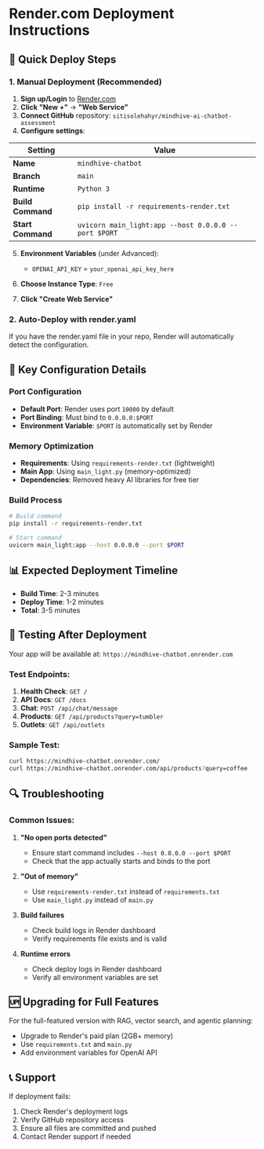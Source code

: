 # Render.com Deployment Instructions

## 🚀 Quick Deploy Steps

### 1. Manual Deployment (Recommended)

1. **Sign up/Login** to [Render.com](https://render.com)
2. **Click "New +"** → **"Web Service"**
3. **Connect GitHub** repository: `sitisolehahyr/mindhive-ai-chatbot-assessment`
4. **Configure settings**:

| Setting | Value |
|---------|-------|
| **Name** | `mindhive-chatbot` |
| **Branch** | `main` |
| **Runtime** | `Python 3` |
| **Build Command** | `pip install -r requirements-render.txt` |
| **Start Command** | `uvicorn main_light:app --host 0.0.0.0 --port $PORT` |

5. **Environment Variables** (under Advanced):
   - `OPENAI_API_KEY` = `your_openai_api_key_here`

6. **Choose Instance Type**: `Free`
7. **Click "Create Web Service"**

### 2. Auto-Deploy with render.yaml

If you have the render.yaml file in your repo, Render will automatically detect the configuration.

## 🔧 Key Configuration Details

### Port Configuration
- **Default Port**: Render uses port `10000` by default
- **Port Binding**: Must bind to `0.0.0.0:$PORT`
- **Environment Variable**: `$PORT` is automatically set by Render

### Memory Optimization
- **Requirements**: Using `requirements-render.txt` (lightweight)
- **Main App**: Using `main_light.py` (memory-optimized)
- **Dependencies**: Removed heavy AI libraries for free tier

### Build Process
```bash
# Build command
pip install -r requirements-render.txt

# Start command  
uvicorn main_light:app --host 0.0.0.0 --port $PORT
```

## 📊 Expected Deployment Timeline
- **Build Time**: 2-3 minutes
- **Deploy Time**: 1-2 minutes
- **Total**: 3-5 minutes

## 🧪 Testing After Deployment

Your app will be available at: `https://mindhive-chatbot.onrender.com`

### Test Endpoints:
1. **Health Check**: `GET /`
2. **API Docs**: `GET /docs`
3. **Chat**: `POST /api/chat/message`
4. **Products**: `GET /api/products?query=tumbler`
5. **Outlets**: `GET /api/outlets`

### Sample Test:
```bash
curl https://mindhive-chatbot.onrender.com/
curl https://mindhive-chatbot.onrender.com/api/products?query=coffee
```

## 🔍 Troubleshooting

### Common Issues:

1. **"No open ports detected"**
   - Ensure start command includes `--host 0.0.0.0 --port $PORT`
   - Check that the app actually starts and binds to the port

2. **"Out of memory"**
   - Use `requirements-render.txt` instead of `requirements.txt`
   - Use `main_light.py` instead of `main.py`

3. **Build failures**
   - Check build logs in Render dashboard
   - Verify requirements file exists and is valid

4. **Runtime errors**
   - Check deploy logs in Render dashboard
   - Verify all environment variables are set

## 🆙 Upgrading for Full Features

For the full-featured version with RAG, vector search, and agentic planning:
- Upgrade to Render's paid plan (2GB+ memory)
- Use `requirements.txt` and `main.py`
- Add environment variables for OpenAI API

## 📞 Support

If deployment fails:
1. Check Render's deployment logs
2. Verify GitHub repository access
3. Ensure all files are committed and pushed
4. Contact Render support if needed